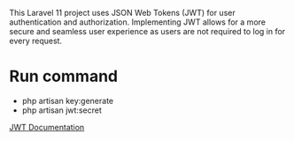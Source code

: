 This Laravel 11 project uses JSON Web Tokens (JWT) for user authentication and authorization. Implementing JWT allows for a more secure and seamless user experience as users are not required to log in for every request.

# Run command 
- php artisan key:generate
- php artisan jwt:secret



[JWT Documentation](https://jwt-auth.readthedocs.io/en/develop/laravel-installation/)
